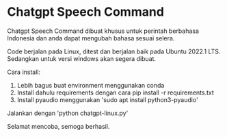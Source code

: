 # Chatgpt Speech Command 

Chatgpt Speech Command dibuat khusus untuk perintah berbahasa Indonesia dan anda dapat mengubah bahasa sesuai selera.

Code berjalan pada Linux, ditest dan berjalan baik pada Ubuntu 2022.1 LTS. Sedangkan untuk versi windows akan segera dibuat.

Cara install:
1. Lebih bagus buat environment menggunakan conda
2. Install dahulu requirements dengan cara pip install -r requirements.txt
3. Install pyaudio menggunakan 'sudo apt install python3-pyaudio'

Jalankan dengan 'python chatgpt-linux.py'

Selamat mencoba, semoga berhasil. 

